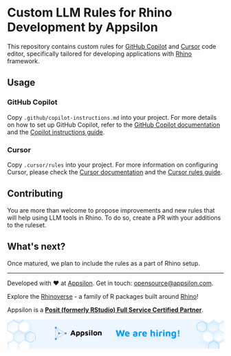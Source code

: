 # Custom LLM Rules for Rhino Development by Appsilon

This repository contains custom rules for [GitHub Copilot](https://docs.github.com/en/copilot/customizing-copilot/adding-repository-custom-instructions-for-github-copilot?tool=vscode) and [Cursor](https://docs.cursor.com/context/rules-for-ai) code editor, specifically tailored for developing applications with [Rhino](https://appsilon.github.io/rhino/) framework.

## Usage

### GitHub Copilot

Copy `.github/copilot-instructions.md` into your project. For more details on how to set up GitHub Copilot, refer to the [GitHub Copilot documentation](https://docs.github.com/en/copilot/getting-started-with-github-copilot) and the [Copilot instructions guide](https://docs.github.com/en/copilot/customizing-copilot/adding-repository-custom-instructions-for-github-copilot?tool=vscode).

### Cursor

Copy `.cursor/rules` into your project. For more information on configuring Cursor, please check the [Cursor documentation](https://docs.cursor.com/getting-started) and the [Cursor rules guide](https://docs.cursor.com/context/rules-for-ai).

## Contributing

You are more than welcome to propose improvements and new rules that will help using LLM tools in Rhino.
To do so, create a PR with your additions to the ruleset.

## What's next?

Once matured, we plan to include the rules as a part of Rhino setup.

---

Developed with :heart: at [Appsilon](https://appsilon.com).
Get in touch: <opensource@appsilon.com>.

Explore the [Rhinoverse](https://rhinoverse.dev) - a family of R packages built around [Rhino](https://appsilon.github.io/rhino/)!

Appsilon is a
[**Posit (formerly RStudio) Full Service Certified Partner**](https://www.rstudio.com/certified-partners/).

<a href="https://appsilon.com/careers/">
  <img src="https://raw.githubusercontent.com/Appsilon/website-cdn/gh-pages/WeAreHiring1.png" alt="We are hiring!">
</a>
